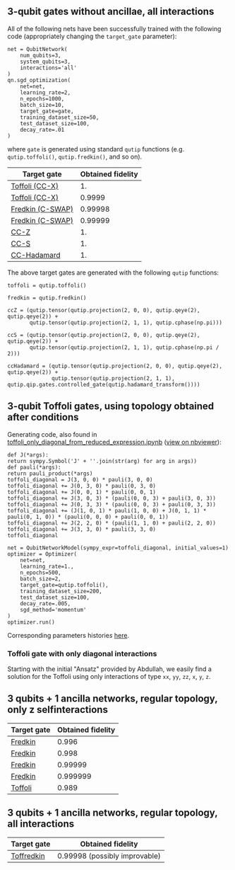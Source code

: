 ## 3-qubit gates without ancillae, all interactions

All of the following nets have been successfully trained with the following code (appropriately changing the `target_gate` parameter):

```
net = QubitNetwork(
    num_qubits=3,
    system_qubits=3,
    interactions='all'
)
qn.sgd_optimization(
    net=net,
    learning_rate=2,
    n_epochs=1000,
    batch_size=10,
    target_gate=gate,
    training_dataset_size=50,
    test_dataset_size=100,
    decay_rate=.01
)
```
where `gate` is generated using standard `qutip` functions (e.g. `qutip.toffoli()`, `qutip.fredkin()`, and so on).

| Target gate | Obtained fidelity |
| ---- | -------- |
| [Toffoli (CC-X)][toff3qb_1] | 1. |
| [Toffoli (CC-X)][toff3qb_2] | 0.9999 |
| [Fredkin (C-SWAP)][fredkin3qb_1] | 0.99998 |
| [Fredkin (C-SWAP)][fredkin3qb_2] | 0.99999 |
| [CC-Z][ccz3qb] | 1. |
| [CC-S][ccs3qb] | 1. |
| [CC-Hadamard][ccH3qb] | 1. |

The above target gates are generated with the following `qutip` functions:

```
toffoli = qutip.toffoli()

fredkin = qutip.fredkin()

ccZ = (qutip.tensor(qutip.projection(2, 0, 0), qutip.qeye(2), qutip.qeye(2)) +
       qutip.tensor(qutip.projection(2, 1, 1), qutip.cphase(np.pi)))

ccS = (qutip.tensor(qutip.projection(2, 0, 0), qutip.qeye(2), qutip.qeye(2)) +
       qutip.tensor(qutip.projection(2, 1, 1), qutip.cphase(np.pi / 2)))

ccHadamard = (qutip.tensor(qutip.projection(2, 0, 0), qutip.qeye(2), qutip.qeye(2)) +
              qutip.tensor(qutip.projection(2, 1, 1), qutip.qip.gates.controlled_gate(qutip.hadamard_transform())))
```

[toff3qb_1]: ../data/nets/toffoli_3q_all_1fid.pickle
[toff3qb_2]: ../data/nets/toffoli_3q_all_0.9999fid.pickle
[fredkin3qb_1]: ../data/nets/fredkin_3q_all_0.9999fid.pickle
[fredkin3qb_2]: ../data/nets/fredkin_3q_all_0.99999fid.pickle
[ccz3qb]: ../data/nets/ccZ_3q_all_1fid.pickle
[ccS3qb]: ../data/nets/ccS_3q_all_1fid.pickle
[ccH3qb]: ../data/nets/ccH_3q_all_1fid.pickle

## 3-qubit Toffoli gates, using topology obtained after conditions

Generating code, also found in [toffoli_only_diagonal_from_reduced_expression.ipynb](toffoli_only_diagonal_from_reduced_expression.ipynb) ([view on nbviewer](https://nbviewer.jupyter.org/github/lucainnocenti/quantum-gate-learning/blob/0879f34de99ffc55dcc344c198e7c1e3c64c699a/notebooks/toffoli_only_diagonal_from_reduced_expression.ipynb)):

    def J(*args):
    return sympy.Symbol('J' + ''.join(str(arg) for arg in args))
    def pauli(*args):
    return pauli_product(*args)
    toffoli_diagonal = J(3, 0, 0) * pauli(3, 0, 0)
    toffoli_diagonal += J(0, 3, 0) * pauli(0, 3, 0)
    toffoli_diagonal += J(0, 0, 1) * pauli(0, 0, 1)
    toffoli_diagonal += J(3, 0, 3) * (pauli(0, 0, 3) + pauli(3, 0, 3))
    toffoli_diagonal += J(0, 3, 3) * (pauli(0, 0, 3) + pauli(0, 3, 3))
    toffoli_diagonal += (J(1, 0, 1) * pauli(1, 0, 0) + J(0, 1, 1) * pauli(0, 1, 0)) * (pauli(0, 0, 0) + pauli(0, 0, 1))
    toffoli_diagonal += J(2, 2, 0) * (pauli(1, 1, 0) + pauli(2, 2, 0))
    toffoli_diagonal += J(3, 3, 0) * pauli(3, 3, 0)
    toffoli_diagonal

    net = QubitNetworkModel(sympy_expr=toffoli_diagonal, initial_values=1)
    optimizer = Optimizer(
        net=net,
        learning_rate=1.,
        n_epochs=500,
        batch_size=2,
        target_gate=qutip.toffoli(),
        training_dataset_size=200,
        test_dataset_size=100,
        decay_rate=.005,
        sgd_method='momentum'
    )
    optimizer.run()
Corresponding parameters historie*s* [here](https://nbviewer.jupyter.org/github/lucainnocenti/quantum-gate-learning/tree/0879f34de99ffc55dcc344c198e7c1e3c64c699a/data/parameters_histories/).

### Toffoli gate with only diagonal interactions
Starting with the initial "Ansatz" provided by Abdullah, we easily find a solution for the Toffoli using only interactions of type `xx`, `yy`, `zz`, `x`, `y`, `z`.

## 3 qubits + 1 ancilla networks, regular topology, only z selfinteractions

| Target gate | Obtained fidelity |
| ----------- | ----------------- |
| [Fredkin][fredkin3qb+1a_1] | 0.996 |
| [Fredkin][fredkin3qb+1a_2] | 0.998 |
| [Fredkin][fredkin3qb+1a_3] | 0.99999 |
| [Fredkin][fredkin3qb+1a_4] | 0.999999 |
| [Toffoli][toffoli3qb+1a] | 0.989 |

[fredkin3qb+1a_1]: ../data/nets/fredkin_3q+1a_allpairs_onlyz_0.996fid.pickle
[fredkin3qb+1a_2]: ../data/nets/fredkin_3q+1a_allpairs_onlyz_0.998fid.pickle
[fredkin3qb+1a_3]: ../data/nets/fredkin_3q+1a_allpairs_onlyz_0.99999fid.pickle
[fredkin3qb+1a_4]: ../data/nets/fredkin_3q+1a_allpairs_onlyz_0.999999fid.pickle
[toffoli3qb+1a]: ../data/nets/toffoli_3q+1a_all_0.989fid.pickle


## 3 qubits + 1 ancilla networks, regular topology, all interactions

| Target gate | Obtained fidelity |
| ----------- | ----------------- |
| [Toffredkin][toffredkin3qb+1a] | 0.99998 (possibly improvable) |

[toffredkin3qb+1a]: ../data/nets/toffredkin_3q+1a_0.9999fid.pickle
